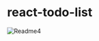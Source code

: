 # react-todo-list
![Readme4](https://user-images.githubusercontent.com/81373639/135129912-0587fafd-7ab0-43f3-943e-577b852da3d4.png)
